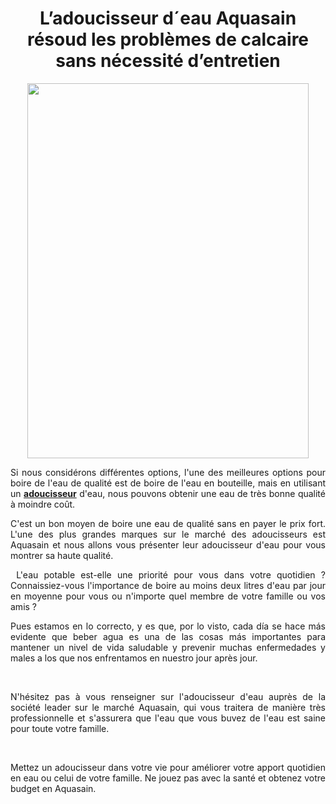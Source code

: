 <h1 style="text-align: center;">L&rsquo;adoucisseur d&acute;eau Aquasain r&eacute;soud les probl&egrave;mes de calcaire sans n&eacute;cessit&eacute; d&rsquo;entretien</h1>
<p style="text-align: justify;"><a href="https://adoucisseuraquasain.fr/"><img style="display: block; margin-left: auto; margin-right: auto;" src="https://adoucisseuraquasain.fr/library/gallery-clients/galeria-img00120.jpg" alt="" width="450" height="600" /></a></p>
<p style="text-align: justify;">Si nous consid&eacute;rons diff&eacute;rentes options, l'une des meilleures options pour boire de l'eau de qualit&eacute; est de boire de l'eau en bouteille, mais en utilisant un <a href="https://adoucisseuraquasain.fr/"><strong>adoucisseur</strong></a> d'eau, nous pouvons obtenir une eau de tr&egrave;s bonne qualit&eacute; &agrave; moindre co&ucirc;t.</p>
<p style="text-align: justify;">C'est un bon moyen de boire une eau de qualit&eacute; sans en payer le prix fort. L'une des plus grandes marques sur le march&eacute; des adoucisseurs est Aquasain et nous allons vous pr&eacute;senter leur adoucisseur d'eau pour vous montrer sa haute qualit&eacute;.</p>
<p style="text-align: justify;">&nbsp;L'eau potable est-elle une priorit&eacute; pour vous dans votre quotidien ? Connaissiez-vous l'importance de boire au moins deux litres d'eau par jour en moyenne pour vous ou n'importe quel membre de votre famille ou vos amis ?</p>
<p style="text-align: justify;">Pues estamos en lo correcto, y es que, por lo visto, cada d&iacute;a se hace m&aacute;s evidente que beber agua es una de las cosas m&aacute;s importantes para mantener un nivel de vida saludable y prevenir muchas enfermedades y males a los que nos enfrentamos en nuestro jour apr&egrave;s jour.</p>
<p style="text-align: justify;">&nbsp;</p>
<p style="text-align: justify;">N'h&eacute;sitez pas &agrave; vous renseigner sur l'adoucisseur d'eau aupr&egrave;s de la soci&eacute;t&eacute; leader sur le march&eacute; Aquasain, qui vous traitera de mani&egrave;re tr&egrave;s professionnelle et s'assurera que l'eau que vous buvez de l'eau est saine pour toute votre famille.</p>
<p style="text-align: justify;">&nbsp;</p>
<p style="text-align: justify;">Mettez un adoucisseur dans votre vie pour am&eacute;liorer votre apport quotidien en eau ou celui de votre famille. Ne jouez pas avec la sant&eacute; et obtenez votre budget en Aquasain.</p>
